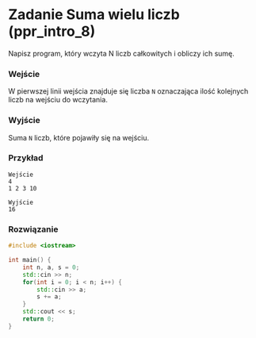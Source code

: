 # Zadanie Suma wielu liczb (ppr_intro_8)

Napisz program, który wczyta N liczb całkowitych i obliczy ich sumę.

### Wejście

W pierwszej linii wejścia znajduje się liczba `N` oznaczająca ilość kolejnych liczb na wejściu do wczytania.

### Wyjście

Suma `N` liczb, które pojawiły się na wejściu.

### Przykład

```
Wejście
4
1 2 3 10

Wyjście
16
```

### Rozwiązanie

```cpp
#include <iostream>

int main() {
    int n, a, s = 0;
    std::cin >> n;
    for(int i = 0; i < n; i++) {
        std::cin >> a;
        s += a;
    }
    std::cout << s;
    return 0;
}
```
